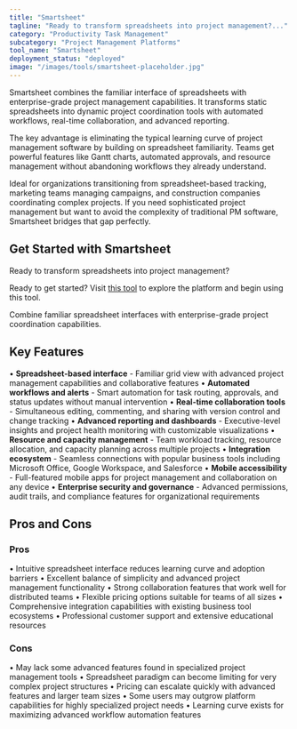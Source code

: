 ```yaml
---
title: "Smartsheet"
tagline: "Ready to transform spreadsheets into project management?..."
category: "Productivity Task Management"
subcategory: "Project Management Platforms"
tool_name: "Smartsheet"
deployment_status: "deployed"
image: "/images/tools/smartsheet-placeholder.jpg"
---
```

Smartsheet combines the familiar interface of spreadsheets with enterprise-grade project management capabilities. It transforms static spreadsheets into dynamic project coordination tools with automated workflows, real-time collaboration, and advanced reporting.

The key advantage is eliminating the typical learning curve of project management software by building on spreadsheet familiarity. Teams get powerful features like Gantt charts, automated approvals, and resource management without abandoning workflows they already understand.

Ideal for organizations transitioning from spreadsheet-based tracking, marketing teams managing campaigns, and construction companies coordinating complex projects. If you need sophisticated project management but want to avoid the complexity of traditional PM software, Smartsheet bridges that gap perfectly.

## Get Started with Smartsheet

Ready to transform spreadsheets into project management? 

Ready to get started? Visit [this tool](https://www.smartsheet.com) to explore the platform and begin using this tool.

Combine familiar spreadsheet interfaces with enterprise-grade project coordination capabilities.

## Key Features

• **Spreadsheet-based interface** - Familiar grid view with advanced project management capabilities and collaborative features
• **Automated workflows and alerts** - Smart automation for task routing, approvals, and status updates without manual intervention
• **Real-time collaboration tools** - Simultaneous editing, commenting, and sharing with version control and change tracking
• **Advanced reporting and dashboards** - Executive-level insights and project health monitoring with customizable visualizations
• **Resource and capacity management** - Team workload tracking, resource allocation, and capacity planning across multiple projects
• **Integration ecosystem** - Seamless connections with popular business tools including Microsoft Office, Google Workspace, and Salesforce
• **Mobile accessibility** - Full-featured mobile apps for project management and collaboration on any device
• **Enterprise security and governance** - Advanced permissions, audit trails, and compliance features for organizational requirements

## Pros and Cons

### Pros
• Intuitive spreadsheet interface reduces learning curve and adoption barriers
• Excellent balance of simplicity and advanced project management functionality
• Strong collaboration features that work well for distributed teams
• Flexible pricing options suitable for teams of all sizes
• Comprehensive integration capabilities with existing business tool ecosystems
• Professional customer support and extensive educational resources

### Cons
• May lack some advanced features found in specialized project management tools
• Spreadsheet paradigm can become limiting for very complex project structures
• Pricing can escalate quickly with advanced features and larger team sizes
• Some users may outgrow platform capabilities for highly specialized project needs
• Learning curve exists for maximizing advanced workflow automation features